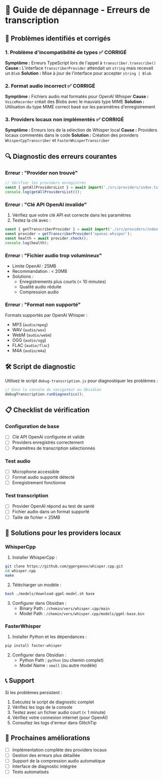 # 🔧 Guide de dépannage - Erreurs de transcription

## 🚨 Problèmes identifiés et corrigés

### 1. **Problème d'incompatibilité de types** ✅ CORRIGÉ
**Symptôme :** Erreurs TypeScript lors de l'appel à `transcriber.transcribe()`
**Cause :** L'interface `TranscriberProvider` attendait un `string` mais recevait un `Blob`
**Solution :** Mise à jour de l'interface pour accepter `string | Blob`

### 2. **Format audio incorrect** ✅ CORRIGÉ
**Symptôme :** Fichiers audio mal formatés pour OpenAI Whisper
**Cause :** `VoiceRecorder` créait des Blobs avec le mauvais type MIME
**Solution :** Utilisation du type MIME correct basé sur les paramètres d'enregistrement

### 3. **Providers locaux non implémentés** ✅ CORRIGÉ
**Symptôme :** Erreurs lors de la sélection de Whisper local
**Cause :** Providers locaux commentés dans le code
**Solution :** Création des providers `WhisperCppTranscriber` et `FasterWhisperTranscriber`

## 🔍 Diagnostic des erreurs courantes

### Erreur : "Provider non trouvé"
```javascript
// Vérifier les providers enregistrés
const { getAllProvidersList } = await import('./src/providers/index.ts');
console.log(getAllProvidersList());
```

### Erreur : "Clé API OpenAI invalide"
1. Vérifiez que votre clé API est correcte dans les paramètres
2. Testez la clé avec :
```javascript
const { getTranscriberProvider } = await import('./src/providers/index.ts');
const provider = getTranscriberProvider('openai-whisper');
const health = await provider.check();
console.log(health);
```

### Erreur : "Fichier audio trop volumineux"
- Limite OpenAI : 25MB
- Recommandation : < 20MB
- Solutions :
  - Enregistrements plus courts (< 10 minutes)
  - Qualité audio réduite
  - Compression audio

### Erreur : "Format non supporté"
Formats supportés par OpenAI Whisper :
- MP3 (`audio/mpeg`)
- WAV (`audio/wav`)
- WebM (`audio/webm`)
- OGG (`audio/ogg`)
- FLAC (`audio/flac`)
- M4A (`audio/m4a`)

## 🛠️ Script de diagnostic

Utilisez le script `debug-transcription.js` pour diagnostiquer les problèmes :

```javascript
// Dans la console du navigateur ou Obsidian
debugTranscription.runDiagnostics();
```

## 📋 Checklist de vérification

### Configuration de base
- [ ] Clé API OpenAI configurée et valide
- [ ] Providers enregistrés correctement
- [ ] Paramètres de transcription sélectionnés

### Test audio
- [ ] Microphone accessible
- [ ] Format audio supporté détecté
- [ ] Enregistrement fonctionne

### Test transcription
- [ ] Provider OpenAI répond au test de santé
- [ ] Fichier audio dans un format supporté
- [ ] Taille de fichier < 25MB

## 🚀 Solutions pour les providers locaux

### WhisperCpp
1. Installer WhisperCpp :
```bash
git clone https://github.com/ggerganov/whisper.cpp.git
cd whisper.cpp
make
```

2. Télécharger un modèle :
```bash
bash ./models/download-ggml-model.sh base
```

3. Configurer dans Obsidian :
   - Binary Path : `/chemin/vers/whisper.cpp/main`
   - Model Path : `/chemin/vers/whisper.cpp/models/ggml-base.bin`

### FasterWhisper
1. Installer Python et les dépendances :
```bash
pip install faster-whisper
```

2. Configurer dans Obsidian :
   - Python Path : `python` (ou chemin complet)
   - Model Name : `small` (ou autre modèle)

## 📞 Support

Si les problèmes persistent :

1. Exécutez le script de diagnostic complet
2. Vérifiez les logs de la console
3. Testez avec un fichier audio court (< 1 minute)
4. Vérifiez votre connexion internet (pour OpenAI)
5. Consultez les logs d'erreur dans GlitchTip

## 🔄 Prochaines améliorations

- [ ] Implémentation complète des providers locaux
- [ ] Gestion des erreurs plus détaillée
- [ ] Support de la compression audio automatique
- [ ] Interface de diagnostic intégrée
- [ ] Tests automatisés
